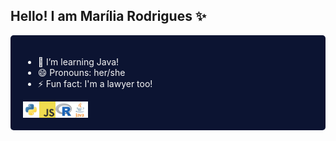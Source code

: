 ## Hello! I am Marília Rodrigues ✨

<div style="background-color: rgb(12, 20, 50); border-radius: 5px; padding: 20px; color: rgb(247, 247, 247);">

* 🔭 I’m learning Java!
* 😄 Pronouns: her/she
* ⚡ Fun fact: I'm a lawyer too! 

 <img align="left" alt="Python" width="26px" src="https://raw.githubusercontent.com/github/explore/master/topics/python/python.png" />
 <img align="left" alt="JavaScript" width="26px" src="https://raw.githubusercontent.com/github/explore/master/topics/javascript/javascript.png" />
 <img align="left" alt="R" width="26px" src="https://raw.githubusercontent.com/github/explore/master/topics/r/r.png" />
 <img align="left" alt="Java" width="26px" src="https://raw.githubusercontent.com/github/explore/master/topics/java/java.png" />

<br style="clear: both;" />
</div>
